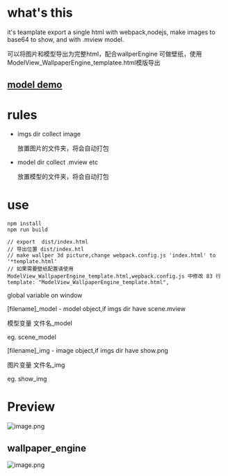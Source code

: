 # what's this

it's teamplate export a single html with webpack,nodejs, make images to base64 to show,
and with .mview model.

可以将图片和模型导出为完整html，配合wallperEngine 可做壁纸，使用ModelView_WallpaperEngine_templatee.html模版导出

## [model demo](https://github.com/ChenYCL/single-html/tree/wallpaper)

# rules

- imgs
  dir collect image
  
  放置图片的文件夹，将会自动打包

- model
  dir collect .mview etc
  
  放置模型的文件夹，将会自动打包

# use

```$javascript
npm install
npm run build

// export  dist/index.html 
// 导出位置 dist/index.htl
// make wallper 3d picture,change webpack.config.js 'index.html' to '*template.html'
// 如果需要壁纸配置请使用ModelView_WallpaperEngine_template.html,wepback.config.js 中修改 83 行 template: "ModelView_WallpaperEngine_template.html",

```

global variable on window

[filename]\_model - model object,if imgs dir have scene.mview

模型变量 文件名_model

eg. scene_model

[filename]\_img - image object,if imgs dir have show.png

图片变量 文件名_img

eg. show_img

# Preview

![image.png](https://i.loli.net/2020/06/20/u8rftObwxcnqMg3.png)

## wallpaper_engine 

![image.png](https://github.com/ChenYCL/single-html/blob/master/example/image_2020-06-22_21-38-48.png)
